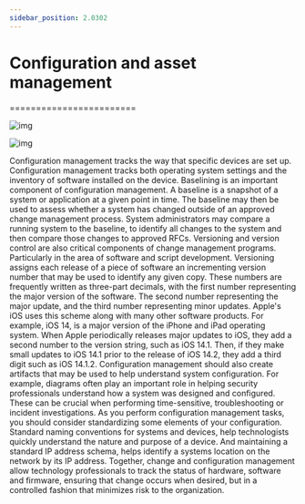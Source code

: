 ```yaml
---
sidebar_position: 2.0302
---
```


# Configuration and asset management
========================

![img](/img/2-03-02-01.png)



![img](/img/2-03-02-02.png)

Configuration management tracks the way that specific devices are set up. Configuration management tracks both operating system settings and the inventory of software installed on the device. Baselining is an important component of configuration management. A baseline is a snapshot of a system or application at a given point in time. The baseline may then be used to assess whether a system has changed outside of an approved change management process. System administrators may compare a running system to the baseline, to identify all changes to the system and then compare those changes to approved RFCs. Versioning and version control are also critical components of change management programs. Particularly in the area of software and script development. Versioning assigns each release of a piece of software an incrementing version number that may be used to identify any given copy. These numbers are frequently written as three-part decimals, with the first number representing the major version of the software. The second number representing the major update, and the third number representing minor updates. Apple's iOS uses this scheme along with many other software products. For example, iOS 14, is a major version of the iPhone and iPad operating system. When Apple periodically releases major updates to iOS, they add a second number to the version string, such as iOS 14.1. Then, if they make small updates to iOS 14.1 prior to the release of iOS 14.2, they add a third digit such as iOS 14.1.2. Configuration management should also create artifacts that may be used to help understand system configuration. For example, diagrams often play an important role in helping security professionals understand how a system was designed and configured. These can be crucial when performing time-sensitive, troubleshooting or incident investigations. As you perform configuration management tasks, you should consider standardizing some elements of your configuration. Standard naming conventions for systems and devices, help technologists quickly understand the nature and purpose of a device. And maintaining a standard IP address schema, helps identify a systems location on the network by its IP address. Together, change and configuration management allow technology professionals to track the status of hardware, software and firmware, ensuring that change occurs when desired, but in a controlled fashion that minimizes risk to the organization.